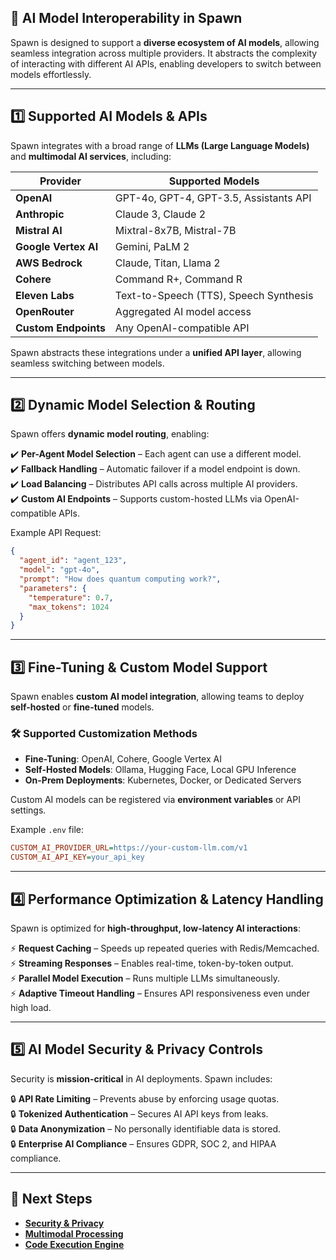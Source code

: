 ## **🔗 AI Model Interoperability in Spawn**

Spawn is designed to support a **diverse ecosystem of AI models**, allowing seamless integration across multiple providers. It abstracts the complexity of interacting with different AI APIs, enabling developers to switch between models effortlessly.

---

## **1️⃣ Supported AI Models & APIs**

Spawn integrates with a broad range of **LLMs (Large Language Models)** and **multimodal AI services**, including:

| Provider             | Supported Models                       |
| -------------------- | -------------------------------------- |
| **OpenAI**           | GPT-4o, GPT-4, GPT-3.5, Assistants API |
| **Anthropic**        | Claude 3, Claude 2                     |
| **Mistral AI**       | Mixtral-8x7B, Mistral-7B               |
| **Google Vertex AI** | Gemini, PaLM 2                         |
| **AWS Bedrock**      | Claude, Titan, Llama 2                 |
| **Cohere**           | Command R+, Command R                  |
| **Eleven Labs**      | Text-to-Speech (TTS), Speech Synthesis |
| **OpenRouter**       | Aggregated AI model access             |
| **Custom Endpoints** | Any OpenAI-compatible API              |

Spawn abstracts these integrations under a **unified API layer**, allowing seamless switching between models.

---

## **2️⃣ Dynamic Model Selection & Routing**

Spawn offers **dynamic model routing**, enabling:

✔️ **Per-Agent Model Selection** – Each agent can use a different model.  
✔️ **Fallback Handling** – Automatic failover if a model endpoint is down.  
✔️ **Load Balancing** – Distributes API calls across multiple AI providers.  
✔️ **Custom AI Endpoints** – Supports custom-hosted LLMs via OpenAI-compatible APIs.

Example API Request:

```json
{
  "agent_id": "agent_123",
  "model": "gpt-4o",
  "prompt": "How does quantum computing work?",
  "parameters": {
    "temperature": 0.7,
    "max_tokens": 1024
  }
}
```

---

## **3️⃣ Fine-Tuning & Custom Model Support**

Spawn enables **custom AI model integration**, allowing teams to deploy **self-hosted** or **fine-tuned** models.

### **🛠️ Supported Customization Methods**

- **Fine-Tuning**: OpenAI, Cohere, Google Vertex AI
- **Self-Hosted Models**: Ollama, Hugging Face, Local GPU Inference
- **On-Prem Deployments**: Kubernetes, Docker, or Dedicated Servers

Custom AI models can be registered via **environment variables** or API settings.

Example `.env` file:

```ini
CUSTOM_AI_PROVIDER_URL=https://your-custom-llm.com/v1
CUSTOM_AI_API_KEY=your_api_key
```

---

## **4️⃣ Performance Optimization & Latency Handling**

Spawn is optimized for **high-throughput, low-latency AI interactions**:

⚡ **Request Caching** – Speeds up repeated queries with Redis/Memcached.  
⚡ **Streaming Responses** – Enables real-time, token-by-token output.  
⚡ **Parallel Model Execution** – Runs multiple LLMs simultaneously.  
⚡ **Adaptive Timeout Handling** – Ensures API responsiveness even under high load.

---

## **5️⃣ AI Model Security & Privacy Controls**

Security is **mission-critical** in AI deployments. Spawn includes:

🔒 **API Rate Limiting** – Prevents abuse by enforcing usage quotas.  
🔒 **Tokenized Authentication** – Secures AI API keys from leaks.  
🔒 **Data Anonymization** – No personally identifiable data is stored.  
🔒 **Enterprise AI Compliance** – Ensures GDPR, SOC 2, and HIPAA compliance.

---

## **🔗 Next Steps**

- **[Security & Privacy](./security-privacy.md)**
- **[Multimodal Processing](../multimodal-processing/text-processing.md)**
- **[Code Execution Engine](../code-execution/supported-languages.md)**

